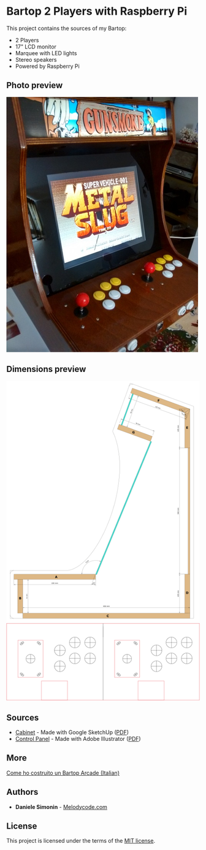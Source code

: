 # Bartop 2 Players with Raspberry Pi

This project contains the sources of my Bartop:

* 2 Players
* 17" LCD monitor 
* Marquee with LED lights
* Stereo speakers
* Powered by Raspberry Pi

## Photo preview

![Preview](/photos/bartop_2_players_with_raspberry_pi.jpg?raw=true "Preview")

## Dimensions preview

![Cabinet](/photos/cabinet.png?raw=true "Cabinet")
![Control Panel](/photos/control_panel.png?raw=true "Control Panel")

## Sources

* [Cabinet](/src/cabinet.layout?raw=true) - Made with Google SketchUp ([PDF](/src/cabinet.pdf?raw=true))
* [Control Panel](/src/control_panel.ai?raw=true) - Made with Adobe Illustrator ([PDF](/src/control_panel.pdf?raw=true))

## More

[Come ho costruito un Bartop Arcade (Italian)](https://melodycode.com/life/come-ho-costruito-un-bartop-arcade.html)

## Authors

* **Daniele Simonin** - [Melodycode.com](https://melodycode.com)

## License

This project is licensed under the terms of the [MIT license](LICENSE).
